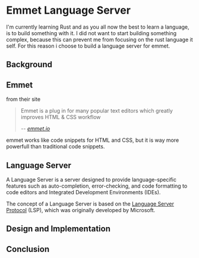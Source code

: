 # Emmet Language Server
I'm currently learning Rust and as you all now the best to learn a language, is to build something with it. 
I did not want to start building something complex, because this can prevent me from focusing on the rust language it self.
For this reason i choose to build a language server for emmet.

## Background

## Emmet
from their site
> Emmet is a plug in for many popular text editors which greatly improves HTML & CSS workflow
>
> -- <cite> [emmet.io](https://emmet.io)

emmet works like code snippets for HTML and CSS, but it is way more powerfull than traditional code snippets.

## Language Server
A Language Server is a server designed to provide language-specific features such as auto-completion, error-checking, and code formatting to code editors and Integrated Development Environments (IDEs).

The concept of a Language Server is based on the [Language Server Protocol](https://microsoft.github.io/language-server-protocol/) (LSP), which was originally developed by Microsoft.

## Design and Implementation

## Conclusion